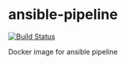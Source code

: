 # ansible-pipeline

[![Build Status](https://travis-ci.org/fredytarigan/ansible-pipeline.svg?branch=master)](https://travis-ci.org/fredytarigan/ansible-pipeline)

Docker image for ansible pipeline
